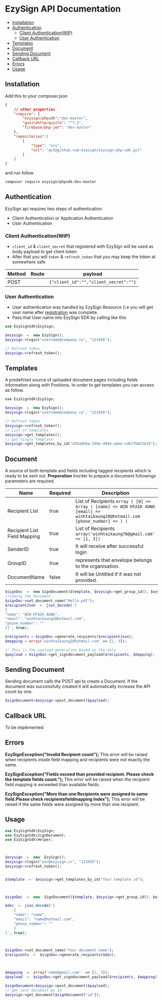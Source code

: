 # EzySign API Documentation
  * [Installation](#Installation)
  * [Authentication](#authentication)
    + [Client Authentication(WIP)](#client-authentication-wip-)
    + [User Authentication](#user-authentication)
  * [Templates](#templates)
  * [Document](#document)
  * [Sending Document](#sending-document)
  * [Callback URL](#callback-url)
  * [Errors](#errors)
  * [Usage](#usage)


## Installation
Add this to your composer.json
```json
{
    // other properties
    "require": {
        "ezysign/phpsdk":"dev-master",
        "guzzlehttp/guzzle": "^7.2",
        "firebase/php-jwt": "dev-master"
    },
    "repositories":[
        {
            "type": "vcs",
            "url": "git@github.com:ezysign/ezysign-php-sdk.git"
        }
    ]
}

```
and run follow
```bash
composer require ezysign/phpsdk:dev-master
```

## Authentication

EzySign api requires two steps of authentication.

 -  Client Authentication or Application Authentication
 -  User Authentication 

### Client Authentication(WIP)
- `client_id` & `client_secret` that registered with EzySign will be used as body payload to get client token
- After that you will `token` & `refresh_token` that you may keep the token at somewhere safe

| Method | Route | payload	|
|--|--|--|
| POST |  |  `{"client_id":"","client_secret":""}` |

### User Authentication
- User authentication was handled by EzySign Resource  (i.e you will get user name after [registration](https://dashboard.ezysign.cc) was complete. 
- Pass that User name into EzySign SDK by calling like this
```php
use EzySignSdk\EzySign;

$ezysign  =  new EzySign();
$ezysign->login("username@company.co", "123456");

// Refresh token
$ezysign->refresh_token();
```


## Templates
A predefined source of uploaded document pages  including fields information along with Positions.
In-order to get templates you can access as follow.

```php
use EzySignSdk\EzySign;

$ezysign  =  new EzySign();
$ezysign->login("username@company.co", "123456");

// Refresh token
$ezysign->refresh_token();
// List of templates
$ezysign->get_templates();
// get Single Template
$ezysign->get_templates_by_id("d3ba9b6a-299e-4046-adee-cdb7fb823b19");
```
## Document
A source of both template and fields including tagged recipients which is ready to be sent out.
**Preperation**
Inorder to prepare a document followings parameters are required.
	
| Name | Required |  Description|
|--|--|--|
| Recipient List | true | List of Recipients `Array ( [0] => Array ( [name] => WIN HTAIK AUNG [email] => winhtaikaung28@hotmail.com [phone_number] => ) )`  |
| Recipient List Field Mapping | true | List of Recipients `array('winhtaikaung76@gmail.com' => [1, 3])`  |
| SenderID | true | It will receive after successful login  |
| GroupID | true | represents that envelope belongs to the organisation.  |
| DocumentName | false | It will be Untitled if it was not provided.  |


```php
$signDoc  =  new SignDocument($template, $ezysign->get_group_id(), $ezysign->get_sender_id(), null);
//naming the Document
$signDoc->set_document_name("Hello.pdf");
$recipientJson  =  json_decode('[
{
"name": "WIN HTAIK AUNG",
"email": "winhtaikaung2@hotmail.com",
"phone_number": ""
}]', true);

$recipients = $signDoc->generate_recpients($recipientJson);
$mapping = array('winhtaikaung2@hotmail.com' => [1, 3]);

// This is the payload generation based on the data
$payload = $signDoc->get_signdocument_payload($recipients, $mapping);


```


## Sending Document
Sending document calls the POST api to create a Document. If the document was successfully created it will automatically increase the API count by one. 

 ```php
 $signDocument=$ezysign->post_document($payload);
 ```

## Callback URL
To be implemented

## Errors

**EzySignException("Invalid Recipient count");**
This error will be raised  when recipients inside field mapping and recipients  were not exactly the same.

**EzySignException("Fields exceed than provided recipient. Please check the template fields count.");**
This error will be raised when the recipient field mapping is exceeded than available fields.

**EzySignException("More than one Recipients were assigned to same field.Please check recipientsfieldmapping Index");**
This error will be raised if the same fields were assigned by more than one recipient.

## Usage
```php
use EzySignSdk\EzySign;
use EzySignSdk\SignDocument;
use EzySignSdk\Helper;

  

$ezysign  =  new  EzySign();
$ezysign->login("win@ezysign.cc", "123456");
$ezysign->refresh_token();


$template  =  $ezysign->get_templates_by_id("Your template id");

  

$signDoc  =  new  SignDocument($template, $ezysign->get_group_id(), $ezysign->get_sender_id(), null);

$dec  =  json_decode('[
	{
	"name": "name",
	"email": "name@hotmail.com",
	"phone_number": ""
	}
]', true);

  

$signDoc->set_document_name("Your document name");
$recipients  =  $signDoc->generate_recpients($dec);

  

$mapping  =  array('name@gmail.com'  => [1, 3]);
$payload  =  $signDoc->get_signdocument_payload($recipients, $mapping);

$signDocument=$ezysign->post_document($payload);
// get sent document by id
$ezysign->get_document($signDocument["id"]);
```